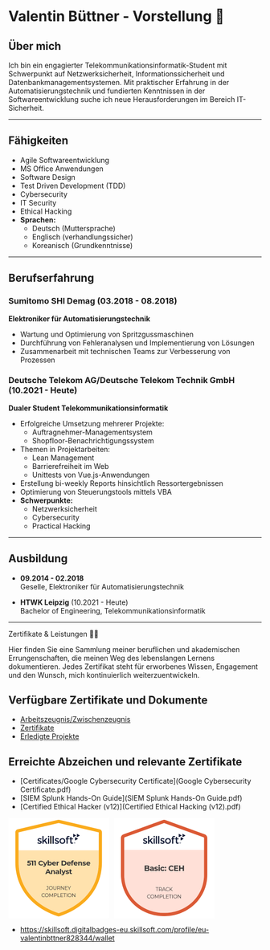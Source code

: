 # Valentin Büttner - Vorstellung 📄

## Über mich
Ich bin ein engagierter Telekommunikationsinformatik-Student mit Schwerpunkt auf Netzwerksicherheit, Informationssicherheit und Datenbankmanagementsystemen. Mit praktischer Erfahrung in der Automatisierungstechnik und fundierten Kenntnissen in der Softwareentwicklung suche ich neue Herausforderungen im Bereich IT-Sicherheit.

---

## Fähigkeiten
- Agile Softwareentwicklung  
- MS Office Anwendungen  
- Software Design  
- Test Driven Development (TDD)
- Cybersecurity
- IT Security
- Ethical Hacking
- **Sprachen:**  
  - Deutsch (Muttersprache)  
  - Englisch (verhandlungssicher)  
  - Koreanisch (Grundkenntnisse)  

---

## Berufserfahrung

### **Sumitomo SHI Demag** (03.2018 - 08.2018)  
**Elektroniker für Automatisierungstechnik**  
- Wartung und Optimierung von Spritzgussmaschinen  
- Durchführung von Fehleranalysen und Implementierung von Lösungen  
- Zusammenarbeit mit technischen Teams zur Verbesserung von Prozessen  

### **Deutsche Telekom AG/Deutsche Telekom Technik GmbH** (10.2021 - Heute)  
**Dualer Student Telekommunikationsinformatik**  
- Erfolgreiche Umsetzung mehrerer Projekte:
  - Auftragnehmer-Managementsystem  
  - Shopfloor-Benachrichtigungssystem  
- Themen in Projektarbeiten:
  - Lean Management  
  - Barrierefreiheit im Web  
  - Unittests von Vue.js-Anwendungen  
- Erstellung bi-weekly Reports hinsichtlich Ressortergebnissen  
- Optimierung von Steuerungstools mittels VBA  
- **Schwerpunkte:**
  - Netzwerksicherheit  
  - Cybersecurity  
  - Practical Hacking  

---

## Ausbildung
- **09.2014 - 02.2018**  
  Geselle, Elektroniker für Automatisierungstechnik  

- **HTWK Leipzig** (10.2021 - Heute)  
  Bachelor of Engineering, Telekommunikationsinformatik  

---


Zertifikate & Leistungen 📜✨

Hier finden Sie eine Sammlung meiner beruflichen und akademischen Errungenschaften, die meinen Weg des lebenslangen Lernens dokumentieren. Jedes Zertifikat steht für erworbenes Wissen, Engagement und den Wunsch, mich kontinuierlich weiterzuentwickeln. 

## Verfügbare Zertifikate und Dokumente

- [Arbeitszeugnis/Zwischenzeugnis](Arbeitszeugnis_Zwischenzeugnis.pdf)
- [Zertifikate](Certificates)
- [Erledigte Projekte](Projekte)

## Erreichte Abzeichen und relevante Zertifikate
- [Certificates/Google Cybersecurity Certificate](Google Cybersecurity Certificate.pdf)
- [SIEM Splunk Hands-On Guide](SIEM Splunk Hands-On Guide.pdf)
- [Certified Ethical Hacker (v12)](Certified Ethical Hacking (v12).pdf)

<div style="display: flex; gap: 10px;">
  <img src="Certificates/c7fb9695-aa1a-417c-8bbd-5085ba08b488.png" alt="Cyber Defense Analyst" width="200" />
  <img src="Certificates/e6a69f6f-2f44-4e43-8f23-b6ddc83b6a8b.png" alt="Basic: CEH" width="200" />
</div>



- https://skillsoft.digitalbadges-eu.skillsoft.com/profile/eu-valentinbttner828344/wallet
